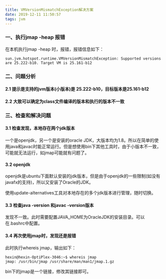 ```yaml
---
title: VMVersionMismatchException解决方案
date: 2019-12-11 11:50:57
tags: jvm
---
```


### 一、执行jmap -heap <pid> 报错

在本机执行jmap -heap <pid> 时，报错，报错信息如下：
```
sun.jvm.hotspot.runtime.VMVersionMismatchException: Supported versions are 25.222-b10. Target VM is 25.161-b12
```

### 二、问题分析

#### 2.1 提示是支持的jvm版本(小版本)是 25.222-b10，目标版本是25.161-b12

#### 2.2 大致可以确定为class文件编译的版本和执行的版本不一致

### 三、检查和解决问题

#### 3.1 检查发现，本地存在两个jdk版本
一个是openjdk，另一个是安装的oracle JDK，大版本均为1.8。所以在简单的使用java和javac时能正常运行。但是想使用bin下其他工具时，由于小版本不一致，可能就无法运行，如jmap可能就有问题了。

#### 3.2 openjdk
openjdk是ubuntu下面默认安装的jdk版本，但是由于openjdk的一些限制(如没有javafx的支持)，所以又安装了Oracle的JDK。

使用update-alternatives工具对本地存在的多个jdk版本进行管理，随时切换。

#### 3.3 检查java -version 和javac -version版本

发现不一致。此时需要配置JAVA_HOME为OracleJDK的安装目录。可以在.bashrc中配置。

#### 3.4 再次使用jmap时，发现还是报错

此时执行whereis jmap，输出如下：

```
hexin@hexin-OptiPlex-3046:~$ whereis jmap
jmap: /usr/bin/jmap /usr/share/man/man1/jmap.1.gz
```

bin下的jmap是一个链接，修改其链接即可。

